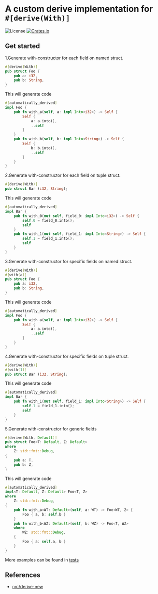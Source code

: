 # A custom derive implementation for `#[derive(With)]`
![License](https://img.shields.io/badge/license-MIT-blue.svg)
[![Crates.io](https://img.shields.io/crates/v/derive-with.svg)](https://crates.io/crates/derive-with)

## Get started

1.Generate with-constructor for each field on named struct.
```rust
#[derive(With)]
pub struct Foo {
    pub a: i32,
    pub b: String,
}
```
This will generate code
```rust
#[automatically_derived]
impl Foo {
    pub fn with_a(self, a: impl Into<i32>) -> Self {
        Self {
            a: a.into(),
            ..self
        }
    }
    pub fn with_b(self, b: impl Into<String>) -> Self {
        Self {
            b: b.into(),
            ..self
        }
    }
}
```

2.Generate with-constructor for each field on tuple struct.
```rust
#[derive(With)]
pub struct Bar (i32, String);
```
This will generate code
```rust
#[automatically_derived]
impl Bar {
    pub fn with_0(mut self, field_0: impl Into<i32>) -> Self {
        self.0 = field_0.into();
        self
    }
    pub fn with_1(mut self, field_1: impl Into<String>) -> Self {
        self.1 = field_1.into();
        self
    }
}
```

3.Generate with-constructor for specific fields on named struct.
```rust
#[derive(With)]
#[with(a)]
pub struct Foo {
    pub a: i32,
    pub b: String,
}
```
This will generate code
```rust
#[automatically_derived]
impl Foo {
    pub fn with_a(self, a: impl Into<i32>) -> Self {
        Self {
            a: a.into(),
            ..self
        }
    }
}
```

4.Generate with-constructor for specific fields on tuple struct.
```rust
#[derive(With)]
#[with(1)]
pub struct Bar (i32, String);
```
This will generate code
```rust
#[automatically_derived]
impl Bar {
    pub fn with_1(mut self, field_1: impl Into<String>) -> Self {
        self.1 = field_1.into();
        self
    }
}
```

5.Generate with-constructor for generic fields
```rust
#[derive(With, Default)]
pub struct Foo<T: Default, Z: Default>
where
    Z: std::fmt::Debug,
{
    pub a: T,
    pub b: Z,
}
```
This will generate code
```rust
#[automatically_derived]
impl<T: Default, Z: Default> Foo<T, Z>
where
    Z: std::fmt::Debug,
{
    pub fn with_a<WT: Default>(self, a: WT) -> Foo<WT, Z> {
        Foo { a, b: self.b }
    }
    pub fn with_b<WZ: Default>(self, b: WZ) -> Foo<T, WZ>
    where
        WZ: std::fmt::Debug,
    {
        Foo { a: self.a, b }
    }
}
```

More examples can be found in [tests](./tests/)

## References
- [nrc/derive-new](https://github.com/nrc/derive-new)